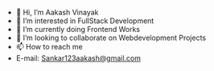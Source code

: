 - 👋 Hi, I’m Aakash Vinayak
- 👀 I’m interested in FullStack Development
- 🌱 I’m currently doing Frontend Works
- 💞️ I’m looking to collaborate on Webdevelopment Projects
- 📫 How to reach me 
- E-mail: Sankar123aakash@gmail.com

<!---
Shadow-Aakash12/Shadow-Aakash12 is a ✨ special ✨ repository because its `README.md` (this file) appears on your GitHub profile.
You can click the Preview link to take a look at your changes.
--->
